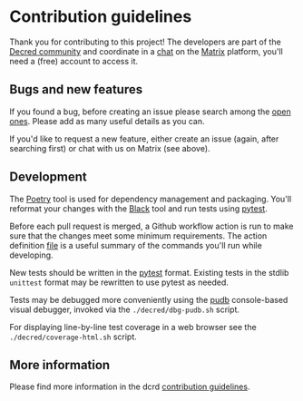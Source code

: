 # Contribution guidelines

Thank you for contributing to this project! The developers are part of the
[Decred community](https://decred.org/community/) and coordinate in a
[chat](https://chat.decred.org/#/room/#tinydecred:decred.org) on the
[Matrix](https://matrix.org/) platform, you'll need a (free) account to access
it.

## Bugs and new features

If you found a bug, before creating an issue please search among the
[open ones](https://github.com/decred/tinydecred/issues). Please add as many
useful details as you can.

If you'd like to request a new feature, either create an issue (again, after
searching first) or chat with us on Matrix (see above).

## Development

The [Poetry](https://python-poetry.org/) tool is used for dependency management
and packaging. You'll reformat your changes with the
[Black](https://black.readthedocs.io/) tool and run tests using
[pytest](https://www.pytest.org/).

Before each pull request is merged, a Github workflow action is run to make
sure that the changes meet some minimum requirements. The action definition
[file](./.github/workflows/python.yml) is a useful summary of the commands
you'll run while developing.

New tests should be written in the [pytest](https://docs.pytest.org/) format.
Existing tests in the stdlib `unittest` format may be rewritten to use pytest
as needed.

Tests may be debugged more conveniently using the
[pudb](https://documen.tician.de/pudb/) console-based visual debugger, invoked
via the `./decred/dbg-pudb.sh` script.

For displaying line-by-line test coverage in a web browser see the
`./decred/coverage-html.sh` script.

## More information

Please find more information in the dcrd
[contribution guidelines](https://github.com/decred/dcrd/blob/master/docs/code_contribution_guidelines.md).
